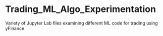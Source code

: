 # Trading_ML_Algo_Experimentation
Variety of Jupyter Lab files examining different ML code for trading using yFinance
